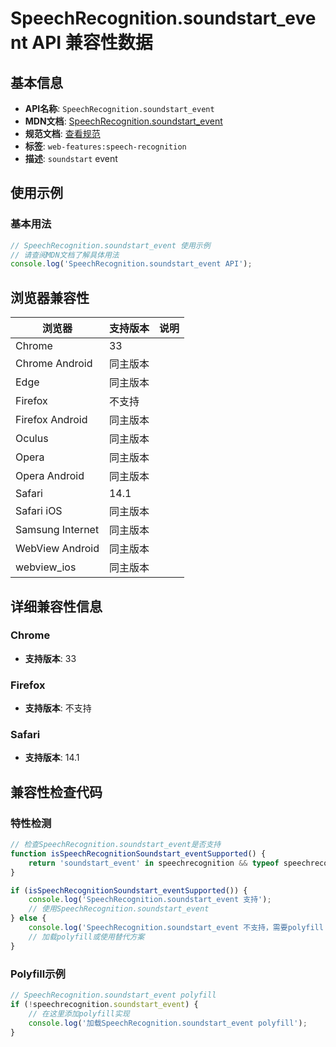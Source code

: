 # SpeechRecognition.soundstart_event API 兼容性数据

## 基本信息

- **API名称**: `SpeechRecognition.soundstart_event`
- **MDN文档**: [SpeechRecognition.soundstart_event](https://developer.mozilla.org/docs/Web/API/SpeechRecognition/soundstart_event)
- **规范文档**: [查看规范](https://webaudio.github.io/web-speech-api/#eventdef-speechrecognition-soundstart,https://webaudio.github.io/web-speech-api/#dom-speechrecognition-onsoundstart)
- **标签**: `web-features:speech-recognition`
- **描述**: `soundstart` event

## 使用示例

### 基本用法

```javascript
// SpeechRecognition.soundstart_event 使用示例
// 请查阅MDN文档了解具体用法
console.log('SpeechRecognition.soundstart_event API');
```

## 浏览器兼容性

| 浏览器 | 支持版本 | 说明 |
|--------|----------|------|
| Chrome | 33 |  |
| Chrome Android | 同主版本 |  |
| Edge | 同主版本 |  |
| Firefox | 不支持 |  |
| Firefox Android | 同主版本 |  |
| Oculus | 同主版本 |  |
| Opera | 同主版本 |  |
| Opera Android | 同主版本 |  |
| Safari | 14.1 |  |
| Safari iOS | 同主版本 |  |
| Samsung Internet | 同主版本 |  |
| WebView Android | 同主版本 |  |
| webview_ios | 同主版本 |  |

## 详细兼容性信息

### Chrome

- **支持版本**: 33

### Firefox

- **支持版本**: 不支持

### Safari

- **支持版本**: 14.1

## 兼容性检查代码

### 特性检测

```javascript
// 检查SpeechRecognition.soundstart_event是否支持
function isSpeechRecognitionSoundstart_eventSupported() {
    return 'soundstart_event' in speechrecognition && typeof speechrecognition.soundstart_event === 'function';
}

if (isSpeechRecognitionSoundstart_eventSupported()) {
    console.log('SpeechRecognition.soundstart_event 支持');
    // 使用SpeechRecognition.soundstart_event
} else {
    console.log('SpeechRecognition.soundstart_event 不支持，需要polyfill');
    // 加载polyfill或使用替代方案
}
```

### Polyfill示例

```javascript
// SpeechRecognition.soundstart_event polyfill
if (!speechrecognition.soundstart_event) {
    // 在这里添加polyfill实现
    console.log('加载SpeechRecognition.soundstart_event polyfill');
}
```

